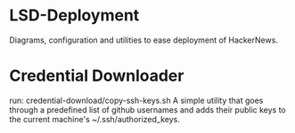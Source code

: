 # LSD-Deployment
Diagrams, configuration and utilities to ease deployment of HackerNews.

# Credential Downloader
run: credential-download/copy-ssh-keys.sh
A simple utility that goes through a predefined list of github usernames and adds their public keys to the current machine's ~/.ssh/authorized_keys.